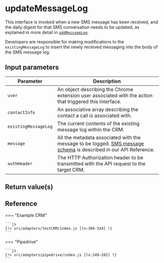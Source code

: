 # updateMessageLog

This interface is invoked when a new SMS message has been received, and the daily digest for that SMS conversation needs to be updated, as explained in more detail in [`addMessageLog`](./addMessageLog.md).

Developers are responsible for making modifications to the `existingMessageLog` to insert the newly received messaging into the body of the SMS message log. 

## Input parameters

| Parameter            | Description                                                                                              |
|----------------------|----------------------------------------------------------------------------------------------------------|
| `user`               | An object describing the Chrome extension user associated with the action that triggered this interface. | 
| `contactInfo`        | An associative array describing the contact a call is associated with.                                   |
| `existingMessageLog` | The current contents of the existing message log within the CRM.                                         |
| `message`            | All the metadata associated with the message to be logged.  [SMS message schema](https://developers.ringcentral.com/api-reference/Message-Store/readMessage) is described in our API Reference. |
| `authHeader`         | The HTTP Authorization header to be transmitted with the API request to the target CRM.                  | 

## Return value(s)



## Reference

=== "Example CRM"

    ```js
    {!> src/adapters/testCRM/index.js [ln:304-334] !}
	```
	
=== "Pipedrive"

	```js
    {!> src/adapters/pipedrive/index.js [ln:249-282] !}
	```

